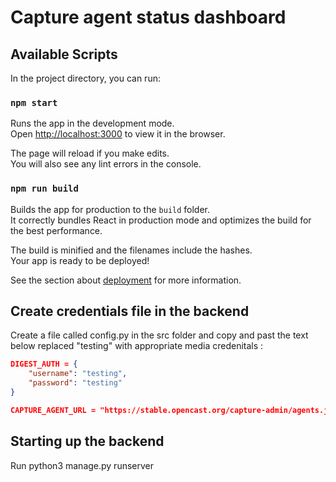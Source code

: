# Capture agent status dashboard

## Available Scripts

In the project directory, you can run:

### `npm start`

Runs the app in the development mode.\
Open [http://localhost:3000](http://localhost:3000) to view it in the browser.

The page will reload if you make edits.\
You will also see any lint errors in the console.

### `npm run build`

Builds the app for production to the `build` folder.\
It correctly bundles React in production mode and optimizes the build for the best performance.

The build is minified and the filenames include the hashes.\
Your app is ready to be deployed!

See the section about [deployment](https://facebook.github.io/create-react-app/docs/deployment) for more information.

## Create credentials file in the backend

Create a file called config.py in the src folder and copy and past the text below replaced "testing" with appropriate media credenitals :

```json
DIGEST_AUTH = {
    "username": "testing",
    "password": "testing"
}

CAPTURE_AGENT_URL = "https://stable.opencast.org/capture-admin/agents.json"
```

## Starting up the backend

Run python3 manage.py runserver

